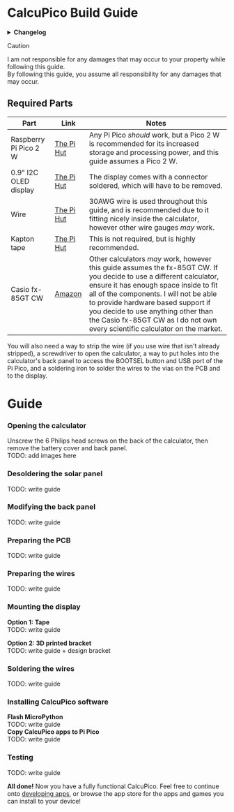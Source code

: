 # CalcuPico Build Guide  
<details><summary><b>Changelog</b></summary>
    
| Version | Date     | Comments          |
|---------|----------|-------------------|
| 0.0.0   | 22/05/25 | Created guide.md. |
| 0.1.0   | 24/05/25 | Added skeleton for the guide. |
      
</details>  
  
> [!CAUTION]
> I am not responsible for any damages that may occur to your property while following this guide.  
> By following this guide, you assume all responsibility for any damages that may occur.
  
## Required Parts  

| Part                  | Link                       | Notes                                                                                                                                                                     |
|-----------------------|----------------------------|---------------------------------------------------------------------------------------------------------------------------------------------------------------------------|
| Raspberry Pi Pico 2 W | [The Pi Hut]() | Any Pi Pico *should* work, but a Pico 2 W is recommended for its increased storage and processing power, and this guide assumes a Pico 2 W.                                           |
| 0.9" I2C OLED display | [The Pi Hut]() | The display comes with a connector soldered, which will have to be removed.                                                                                                           |
| Wire                  | [The Pi Hut]() | 30AWG wire is used throughout this guide, and is recommended due to it fitting nicely inside the calculator, however other wire gauges *may* work.                                    |
| Kapton tape           | [The Pi Hut]() | This is not required, but is highly recommended.                                                                                                                                      |
| Casio fx-85GT CW      | [Amazon]() | Other calculators *may* work, however this guide assumes the fx-85GT CW. If you decide to use a different calculator, ensure it has enough space inside to fit all of the components. I will not be able to provide hardware based support if you decide to use anything other than the Casio fx-85GT CW as I do not own every scientific calculator on the market. |

You will also need a way to strip the wire (if you use wire that isn't already stripped), a screwdriver to open the calculator, a way to put holes into the calculator's back panel to access the BOOTSEL button and USB port of the Pi Pico, and a soldering iron to solder the wires to the vias on the PCB and to the display.

# Guide  
### Opening the calculator
Unscrew the 6 Philips head screws on the back of the calculator, then remove the battery cover and back panel.  
TODO: add images here  

### Desoldering the solar panel
TODO: write guide

### Modifying the back panel
TODO: write guide

### Preparing the PCB
TODO: write guide

### Preparing the wires
TODO: write guide

### Mounting the display
**Option 1: Tape**  
TODO: write guide  
 
**Option 2: 3D printed bracket**  
TODO: write guide + design bracket 

### Soldering the wires
TODO: write guide

### Installing CalcuPico software
**Flash MicroPython**  
TODO: write guide  
**Copy CalcuPico apps to Pi Pico**  
TODO: write guide  

### Testing
TODO: write guide  

**All done!** Now you have a fully functional CalcuPico. Feel free to continue onto [developing apps](#), or browse the app store for the apps and games you can install to your device!
